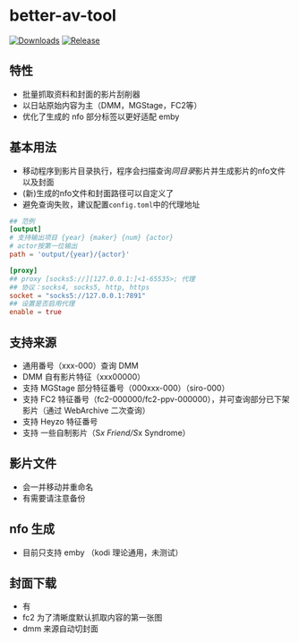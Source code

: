 # better-av-tool
[![Downloads](https://img.shields.io/github/downloads/CheerChen/better-av-tool/total.svg)](https://github.com/ouqiang/CheerChen/better-av-tool/releases)
[![Release](https://img.shields.io/github/release/CheerChen/better-av-tool.svg?label=Release)](https://github.com/CheerChen/better-av-tool/releases)

## 特性
- 批量抓取资料和封面的影片刮削器
- 以日站原始内容为主（DMM，MGStage，FC2等）
- 优化了生成的 nfo 部分标签以更好适配 emby

## 基本用法
- 移动程序到影片目录执行，程序会扫描查询*同目录*影片并生成影片的nfo文件以及封面
- (新)生成的nfo文件和封面路径可以自定义了
- 避免查询失败，建议配置`config.toml`中的代理地址

```toml
## 范例
[output]
# 支持输出项目 {year} {maker} {num} {actor}
# actor按第一位输出
path = 'output/{year}/{actor}'

[proxy]
## proxy [socks5://][127.0.0.1:]<1-65535>; 代理
## 协议：socks4, socks5, http, https
socket = "socks5://127.0.0.1:7891"
## 设置是否启用代理
enable = true
```

## 支持来源
- 通用番号（xxx-000）查询 DMM
- DMM 自有影片特征（xxx00000）
- 支持 MGStage 部分特征番号（000xxx-000）（siro-000）
- 支持 FC2 特征番号（fc2-000000/fc2-ppv-000000），并可查询部分已下架影片（通过 WebArchive 二次查询）
- 支持 Heyzo 特征番号
- 支持 一些自制影片（S*x Friend/S*x Syndrome）

## 影片文件
- 会一并移动并重命名
- 有需要请注意备份

## nfo 生成
- 目前只支持 emby （kodi 理论通用，未测试）

## 封面下载
- 有
- fc2 为了清晰度默认抓取内容的第一张图
- dmm 来源自动切封面
